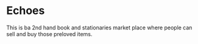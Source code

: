 # Echoes
This is ba 2nd hand book and stationaries market place where people can sell and buy those preloved items.

